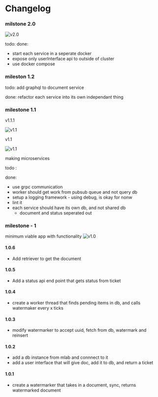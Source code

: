 # Changelog

### milstone 2.0
![v2.0](https://github.com/moonblade/watermark/raw/dev/assets/archv2.0.png)

todo:
done:
- start each service in a seperate docker
- expose only userInterface api to outside of cluster
- use docker compose

### mileston 1.2
todo:
add graphql to document service

done:
refactor each service into its own independant thing

### milestone 1.1

v1.1.1

![v1.1](https://github.com/moonblade/watermark/raw/dev/assets/archv1.1.1.png)

v1.1

![v1.1](https://github.com/moonblade/watermark/raw/dev/assets/archv1.1.png)

making microservices

todo :

done:
- use grpc communication
- worker should get work from pubsub queue and not query db
- setup a logging framework - using debug, is okay for nonw
- lint it
- each service should have its own db, and not shared db
    - document and status seperated out

### milestone - 1
minimum viable app with functionality
![v1.0](https://github.com/moonblade/watermark/raw/dev/assets/archv1.0.png)

#### 1.0.6
- Add retriever to get the document

#### 1.0.5
- Add a status api end point that gets status from ticket

#### 1.0.4
- create a worker thread that finds pending items in db, and calls watermaker every x ticks

#### 1.0.3
- modify watermarker to accept uuid, fetch from db, watermark and reinsert

#### 1.0.2
- add a db instance from mlab and connnect to it
- add a user interface that will give doc, add it to db, and return a ticket

#### 1.0.1
- create a watermarker that takes in a document, sync, returns watermarked document
